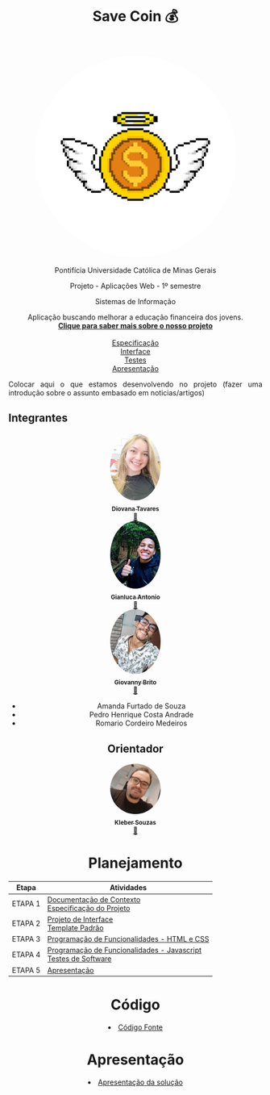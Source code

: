 <div align="center">
    <h1>Save Coin 💰</h1>
    <br>
    <p align="center">
  <img style="border-radius: 50%;" src="docs/img/Logo Save Coin.png" width="400px;" alt=""/> 
  <br>
    <p>Pontifícia Universidade Católica de Minas Gerais</p>
    <p>Projeto - Aplicações Web - 1º semestre</p>
    <p>Sistemas de Informação</p>
</div>

</p>

<p align="center">
   Aplicação buscando melhorar a educação financeira dos jovens.
    <br>
    <a href="docs/Etapa1DocContexto.md" rel="docs"><strong>Clique para saber mais sobre o nosso projeto</strong></a>
    <br>
    <br>
    <a href="docs/Etapa1Especificacao.md">Especificação</a>
    <br>
    <a href="docs/Etapa2Interface.md">Interface</a>
    <br>
    <a href="docs/Etapa4Testes">Testes</a>
    <br>
    <a href="presentation/README.md">Apresentação</a>
</p>


<div align="justify">

<p>Colocar aqui o que estamos desenvolvendo no projeto (fazer uma introdução sobre o assunto embasado em noticias/artigos)</p>

</div>

## Integrantes

<div align="center">

<td align="center"><a href="https://github.com/DiovanaT"><img style="border-radius: 50%;" src="docs/img/dio.jpg" width="100px;" alt=""/><br /><sub><b>Diovana Tavares</b></sub></a><br /><a href="https://github.com/Diovana" title="Diovana Tavares">🚀</a></td>

<div align="center">

<td align="center"><a href="https://github.com/pagliuca1"><img style="border-radius: 50%;" src="docs/img/Gianluca Antonio.jpeg" width="100px;" alt=""/><br /><sub><b>Gianluca Antonio</b></sub></a><br /><a href="https://github.com/pagliuca1" title="Gianluca Antonio">🚀</a></td>

<div align="center">

<td align="center"><a href="https://github.com/GiovannyBrito"><img style="border-radius: 50%;" src="docs/img/Giovanny de Sales Brito.jpeg" width="100px;" alt=""/><br /><sub><b>Giovanny Brito</b></sub></a><br /><a href=""https://github.com/GiovannyBrito" title="Giovanny Brito">🚀</a></td>


* Amanda Furtado de Souza
* Pedro Henrique Costa Andrade
* Romario Cordeiro Medeiros

## Orientador

<td align="center"><a href="https://github.com/KleberSouza"><img style="border-radius: 50%;" src="docs/img/kleber.jpeg" width="100px;" alt=""/><br /><sub><b>Kleber Souzas</b></sub></a><br /><a href="https://github.com/KleberSouza" title="Kleber Souza">🚀</a></td>

</div> 

# Planejamento

| Etapa         | Atividades |
|  :----:   | ----------- |
| ETAPA 1         |[Documentação de Contexto](docs/Etapa1DocContexto.md) <br> [Especificação do Projeto](docs/Etapa1Especificacao.md) |
| ETAPA 2         |[Projeto de Interface](docs/Etapa2Interface.md) <br> [Template Padrão](docs/Etapa2Template.md) |
| ETAPA 3         |[Programação de Funcionalidades - HTML e CSS](docs/Etapa3e4Desenvolvimento.md) |
| ETAPA 4        |[Programação de Funcionalidades - Javascript](docs/Etapa3e4Desenvolvimento.md) <br> [Testes de Software ](docs/Etapa4Testes.md) |
| ETAPA 5         | [Apresentação](presentation/README.md) |

# Código

<li><a href="src/README.md"> Código Fonte</a></li>

# Apresentação

<li><a href="presentation/README.md"> Apresentação da solução</a></li>
